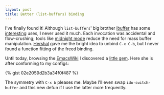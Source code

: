 ```yaml
---
layout: post
title: Better (list-buffers) binding
---
```


I've finally found it! Although `list-buffers`' big brother [ibuffer](http://www.emacswiki.org/emacs/IbufferMode) has some [interesting](https://github.com/purcell/ibuffer-vc) uses, I never used it much. Each invocation was accidental and flow-crushing; tools like [midnight mode](http://emacs-fu.blogspot.com/2010/03/cleaning-up-buffers-automatically.html) reduce the need for mass buffer manipulation. [Hershal](https://github.com/hershal) gave me the bright idea to unbind `C-x C-b`, but I never found a function fitting of the freed binding.

Until today, browsing the [EmacsWiki](http://emacswiki.org/emacs/) I discovered a [little gem](http://emacswiki.org/emacs/InteractivelyDoThings#toc6). Here she is after conforming to my configs:

{% gist 02e2059d2b3a34f0f487 %}

The symmetry with `C-x b` pleases me. Maybe I'll even swap `ido-switch-buffer` and this new defun if I use the latter more frequently.
